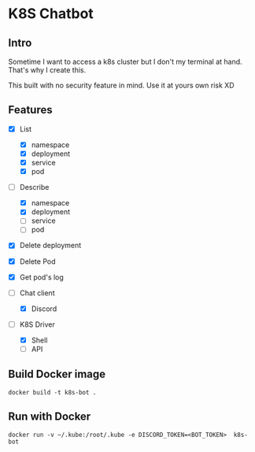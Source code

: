 # K8S Chatbot

## Intro

Sometime I want to access a k8s cluster but I don't my terminal at hand. That's why I create this.

This built with no security feature in mind. Use it at yours own risk XD

## Features
- [X] List
  - [X] namespace
  - [X] deployment
  - [X] service
  - [X] pod

- [ ] Describe
  - [X] namespace
  - [X] deployment
  - [ ] service
  - [ ] pod

- [X] Delete deployment
- [X] Delete Pod

- [X] Get pod's log

- [ ] Chat client
  - [X] Discord
- [ ] K8S Driver
  - [X] Shell
  - [ ] API

## Build Docker image

```
docker build -t k8s-bot .
```


## Run with Docker

```
docker run -v ~/.kube:/root/.kube -e DISCORD_TOKEN=<BOT_TOKEN>  k8s-bot
```